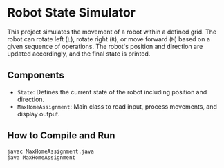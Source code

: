 # Robot State Simulator

This project simulates the movement of a robot within a defined grid. The robot can rotate left (`L`), rotate right (`R`), or move forward (`M`) based on a given sequence of operations. The robot's position and direction are updated accordingly, and the final state is printed.

## Components

- `State`: Defines the current state of the robot including position and direction.
- `MaxHomeAssignment`: Main class to read input, process movements, and display output.

## How to Compile and Run

```bash
javac MaxHomeAssignment.java
java MaxHomeAssignment
